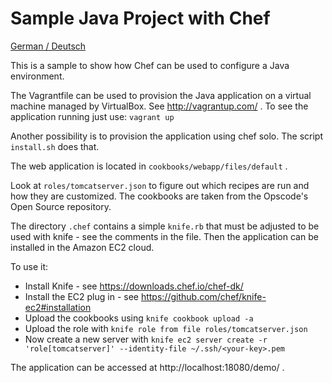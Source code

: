 Sample Java Project with Chef
=============================

[German / Deutsch](LIESMICH.md)

This is a sample to show how Chef can be used to configure a Java environment.

The Vagrantfile can be used to provision the Java application on a
virtual machine managed by VirtualBox. See http://vagrantup.com/
. To see the application running just use:
`vagrant up`

Another possibility is to provision the application using chef
solo. The script `install.sh` does that.

The web application is located in `cookbooks/webapp/files/default` .

Look at `roles/tomcatserver.json` to figure out which recipes are run
and how they are customized. The cookbooks are taken from the
Opscode's Open Source repository.

The directory `.chef` contains a simple `knife.rb` that must be
adjusted to be used with knife - see the comments in the file. Then
the application can be installed in the Amazon EC2 cloud.

To use it:
* Install Knife - see https://downloads.chef.io/chef-dk/
* Install the EC2 plug in - see
  https://github.com/chef/knife-ec2#installation
* Upload the cookbooks using  `knife cookbook upload -a`
* Upload the role with `knife role from file roles/tomcatserver.json`
* Now create a new server with   `knife ec2 server create -r
  'role[tomcatserver]' --identity-file ~/.ssh/<your-key>.pem`

The application can be accessed at http://localhost:18080/demo/ .

